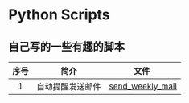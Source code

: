 # Python Scripts
## 自己写的一些有趣的脚本  
序号 | 简介 | 文件 
:------: | :------: | :------:
1| 自动提醒发送邮件 | [send_weekly_mail](https://github.com/small-panda/python_script/blob/master/send_weekly_mail.py)
